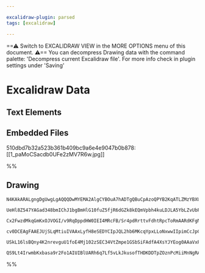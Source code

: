 ```yaml
---

excalidraw-plugin: parsed
tags: [excalidraw]

---
```

==⚠  Switch to EXCALIDRAW VIEW in the MORE OPTIONS menu of this document. ⚠== You can decompress Drawing data with the command palette: 'Decompress current Excalidraw file'. For more info check in plugin settings under 'Saving'


# Excalidraw Data

## Text Elements
## Embedded Files
510dbd7b32a523b361b409bc9a6e4e9047b0b878: [[1_paMoCSacdb0UFe2zMV7R6w.jpg]]

%%
## Drawing
```compressed-json
N4KAkARALgngDgUwgLgAQQQDwMYEMA2AlgCYBOuA7hADTgQBuCpAzoQPYB2KqATLZMzYBXUtiRoIACyhQ4zZAHoFAc0JRJQgEYA6bGwC2CgF7N6hbEcK4OCtptbErHALRY8RMpWdx8Q1TdIEfARcZgRmBShcZQUebQB2bQAWGjoghH0EDihmbgBtcDBQMBKIEm4IADkAeQAFfHxsgCtUkshYRArCfWikflLMbmcARgA2AA5tHgBWfsgYIeHpgE5t

UeHl8Z547YAGad348bmIChJ1bgBmHlG10fuZ5fjR6dGZk8kEQmVpbh4kuLDJLA5YbLZvUbPE7WZTBbi7E7MKCkNgAawQAGE2Pg2KQKsjrMw4LhAtlWqVNLhsKjlCihBxiFicXiJASOESSVkoOTIAAzQgNADKsDhEkkVI0gR5ECRKPRAHVzpJuMNEci0QhhTBRehBB5pXSfhxwrk0KrCpA2MTsGoFmbdgiLRA6QzjcxTagOEIGoiEAhiFdpsNgydG

Cx2FwzdMkqGmKxOJVOGI/v9RqDppdHW0IEI4MRcFB/Sr4pdRrttvFdhtRpcToRmAARdKFgNoXkEMInWnCOAASWIHryAF0TpphAyAKLBTLZQcjp1EDio7hen0LtjUottjsIE784L9ipB3bETTEeKaa64aY8S6X9aaJK7ZaabDLXCjBBJBDLXZJC+7Jo4xHNKzDuOIqAFG0YDmtBwwWvO2aEAyWAVLguwQIUAC+4CIRAuBwHAwoFhBxTtJ8mQVEQPz

cv0DCEAgFAAEJUjSLqMtiuIVAAxLyfH8eSEDYCIpJQL2hb6MKcqYpxLLoNxwwIIpimCcJpCieJGQsdS3b0hxzL4uQ7LEqJqkiVymn6AAYgK+BajqMrYuUdFqRpElSRqirEBcaB8IUQnmdklkeei9kQY5+ouYFYkSQASsIRomiqUXqRZEnVNatoqg6KVuRkVmcFAVm4PoAp2qgsz+a5aX5YVgqEEYEE8FmkDVUFEkACpYFAACC1GRugwS8rRVXRcF

USkL16lsBQny4K2nrevguU1foE4Mj102zSEC34VtZmpe1GSbSiFAdfA4XsYJYEog0AAaVxPgklWlDd2L4AAmtwQaXAkwyXK8zXBvEwzjMc/lGGwBjcGRkD0AQQgQfBJRYStR36PFeluh6zrjgGdG0iQ9WNX8LUQITxDCggcDfQTpAkAAsmwxAIOtuCaMEC3tvgnb+RTTJcWgsMQEx2K7aQyiUgAFDwwzxNQvBywrsvy6guzaNMACU0qxQgyjeiSF

QS9Lt4IrwmbKxbasa9r2Fo1AIUIBlUARh6q7Lf5vLkJkusofTHDKDDTpZOznPcMiiMnNgRA02gEe7k6HAlRB8cnMIUCLinpCI3b/l2E0CDYDkgpJ3ATMs2zHNbqg3O86UVIu4wHVQ/gQfZh04VhMERcRtKwlIgY52dGg7snDim5czuY+hL1PdNy3K5Ldh4Co3Q+7hDDOFYUAA===
```
%%